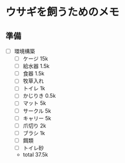 # ウサギを飼うためのメモ
## 準備
- [ ] 環境構築
  - [ ] ケージ 15k
  - [ ] 給水器 1.5k
  - [ ] 食器 1.5k
  - [ ] 牧草入れ
  - [ ] トイレ 1k
  - [ ] かじりき 0.5k 
  - [ ] マット 5k
  - [ ] サークル 5k
  - [ ] キャリー 5k
  - [ ] 爪切り 2k
  - [ ] ブラシ 1k
  - [ ] 餌類
  - [ ] トイレ砂
  - total 37.5k
